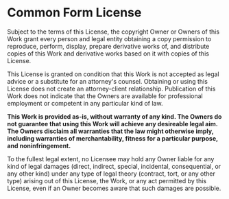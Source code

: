 Common Form License
===================

Subject to the terms of this License, the copyright Owner or Owners of this Work grant every person and legal entity obtaining a copy permission to reproduce, perform, display, prepare derivative works of, and distribute copies of this Work and derivative works based on it with copies of this License.

This License is granted on condition that this Work is not accepted as legal advice or a substitute for an attorney's counsel. Obtaining or using this License does not create an attorney-client relationship. Publication of this Work does not indicate that the Owners are available for professional employment or competent in any particular kind of law.

**This Work is provided as-is, without warranty of any kind. The Owners do not guarantee that using this Work will achieve any desireable legal aim. The Owners disclaim all warranties that the law might otherwise imply, including warranties of merchantability, fitness for a particular purpose, and noninfringement.**

To the fullest legal extent, no Licensee may hold any Owner liable for any kind of legal damages (direct, indirect, special, incidental, consequential, or any other kind) under any type of legal theory (contract, tort, or any other type) arising out of this License, the Work, or any act permitted by this License, even if an Owner becomes aware that such damages are possible.
